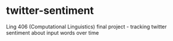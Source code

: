 # twitter-sentiment
Ling 406 (Computational Linguistics) final project - tracking twitter sentiment about input words over time
